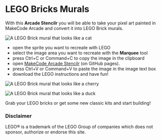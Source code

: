 # LEGO Bricks Murals

With this **Arcade Stencilr** you will be able to take your pixel art painted in MakeCode Arcade and convert it into LEGO Brick murals.

![A LEGO Brick mural that looks like a cat](/static/arts-and-crafts/cat-top.jpg)

* open the sprite you want to recreate with LEGO
* select the image area you want to recreate with the **Marquee** tool
* press Ctrl+C or Command+C to copy the image in the clipboard
* open [MakeCode Arcade Stencilr](https://riknoll.github.io/arcade-stenciler/) (on GitHub pages).
* press Ctrl+V or Command+V to paste the image in the image text box
* download the LEGO instructions and have fun!

![A LEGO Brick mural that looks like a cherry](/static/arts-and-crafts/cherry-side.jpg)

![A LEGO Brick mural that looks like a duck](/static/arts-and-crafts/duck-top.jpg)

Grab your LEGO bricks or get some new classic kits and start building!

### Disclaimer

LEGO® is a trademark of the LEGO Group of companies which does not sponsor, authorize or endorse this site.
